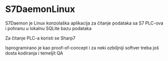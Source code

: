 # S7DaemonLinux

S7Daemon je Linux konzolaška aplikacija za čitanje podataka sa S7 PLC-ova i pohranu u lokalnu SQLite bazu podataka

Za čitanje PLC-a koristi se Sharp7

Isprogramirano je kao proof-of-concept i za neki ozbiljniji softver treba još dosta kodiranja i temeljit QA
